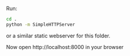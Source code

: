 Run:

```sh
cd .
python -m SimpleHTTPServer
```

or a similar static webserver for this folder.

Now open http://localhost:8000 in your browser 
